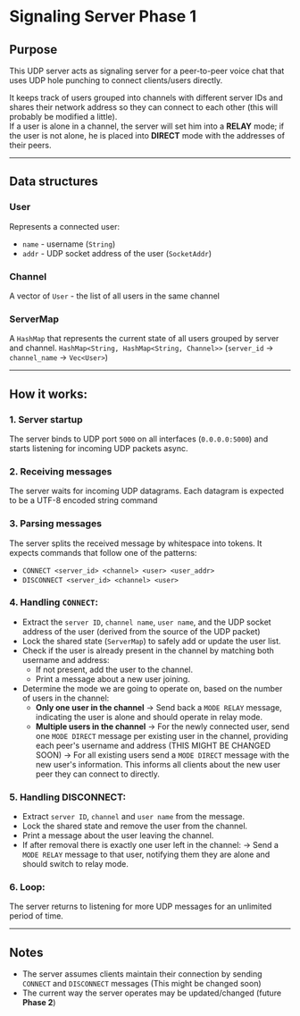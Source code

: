 # Signaling Server Phase 1

## Purpose

This UDP server acts as signaling server for a peer-to-peer voice chat that uses UDP hole punching to connect clients/users directly.

It keeps track of users grouped into channels with different server IDs and shares their network address so they can connect to each other (this will probably be modified a little).  
If a user is alone in a channel, the server will set him into a **RELAY** mode; if the user is not alone, he is placed into **DIRECT** mode with the addresses of their peers.

---

## Data structures
### User
Represents a connected user:
  - `name` - username (`String`)
  - `addr` - UDP socket address of the user (`SocketAddr`)

### Channel
A vector of `User` - the list of all users in the same channel

### ServerMap
A `HashMap` that represents the current state of all users grouped by server and channel.
`HashMap<String, HashMap<String, Channel>>`
(`server_id` -> `channel_name` -> `Vec<User>`)

---


## How it works:
### 1. Server startup
The server binds to UDP port `5000` on all interfaces (`0.0.0.0:5000`) and starts listening for incoming UDP packets async.

### 2. Receiving messages
The server waits for incoming UDP datagrams. Each datagram is expected to be a UTF-8 encoded string command

### 3. Parsing messages
The server splits the received message by whitespace into tokens. It expects commands that follow one of the patterns:
- `CONNECT <server_id> <channel> <user> <user_addr>`
- `DISCONNECT <server_id> <channel> <user>`

### 4. Handling `CONNECT`:
- Extract the `server ID`, `channel name`, `user name`, and the UDP socket address of the user (derived from the source of the UDP packet)
- Lock the shared state (`ServerMap`) to safely add or update the user list.
- Check if the user is already present in the channel by matching both username and address:
  - If not present, add the user to the channel.
  - Print a message about a new user joining.
- Determine the mode we are going to operate on, based on the number of users in the channel:
  - **Only one user in the channel** -> Send back a `MODE RELAY` message, indicating the user is alone and should operate in relay mode.
  - **Multiple users in the channel**
    -> For the newly connected user, send one `MODE DIRECT` message per existing user in the channel, providing each peer's username and address (THIS MIGHT BE CHANGED SOON)
    -> For all existing users send a `MODE DIRECT` message with the new user's information. This informs all clients about the new user peer they can connect to directly.

### 5. Handling DISCONNECT:
- Extract `server ID`, `channel` and `user name` from the message.
- Lock the shared state and remove the user from the channel.
- Print a message about the user leaving the channel.
- If after removal there is exactly one user left in the channel:
  -> Send a `MODE RELAY` message to that user, notifying them they are alone and should switch to relay mode.

### 6. Loop:
The server returns to listening for more UDP messages for an unlimited period of time.

---

## Notes
- The server assumes clients maintain their connection by sending `CONNECT` and `DISCONNECT` messages (This might be changed soon)
- The current way the server operates may be updated/changed (future **Phase 2**)
